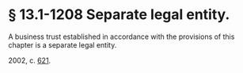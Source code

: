 # § 13.1-1208 Separate legal entity.

<p>A business trust established in accordance with the provisions of this chapter is a separate legal entity.</p><p>2002, c. <a href='http://lis.virginia.gov/cgi-bin/legp604.exe?021+ful+CHAP0621'>621</a>.</p>